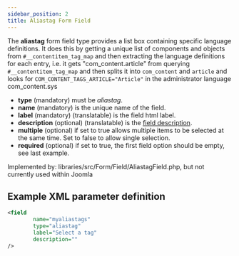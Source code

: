 ```yaml
---
sidebar_position: 2
title: Aliastag Form Field
---
```


The **aliastag** form field type provides a list box containing specific language definitions. It does this by getting a unique list of components and objects from `#__contentitem_tag_map` and then extracting the language definitions for each entry, i.e. it gets "com_content.article" from querying `#__contentitem_tag_map` and then splits it into `com_content` and `article` and looks for `COM_CONTENT_TAGS_ARTICLE="Article"` in the administrator language com_content.sys

- **type** (mandatory) must be *aliastag*.
- **name** (mandatory) is the unique name of the field.
- **label** (mandatory) (translatable) is the field html label.
- **description** (optional) (translatable) is the [field description](../standard-form-field-attributes.md#description).
- **multiple** (optional) if set to true allows multiple items to be selected at the same time. Set to false to allow single selection.
- **required** (optional) if set to true, the first field option should be empty, see last example.

Implemented by: libraries/src/Form/Field/AliastagField.php, but not currently used within Joomla

## Example XML parameter definition

```xml
<field
        name="myaliastags" 
        type="aliastag"
        label="Select a tag" 
        description=""
/>
```
